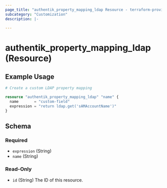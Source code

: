 ```yaml
---
page_title: "authentik_property_mapping_ldap Resource - terraform-provider-authentik"
subcategory: "Customization"
description: |-
  
---
```


# authentik_property_mapping_ldap (Resource)



## Example Usage

```terraform
# Create a custom LDAP property mapping

resource "authentik_property_mapping_ldap" "name" {
  name       = "custom-field"
  expression = "return ldap.get('sAMAccountName')"
}
```

<!-- schema generated by tfplugindocs -->
## Schema

### Required

- `expression` (String)
- `name` (String)

### Read-Only

- `id` (String) The ID of this resource.
